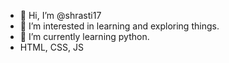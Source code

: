- 👋 Hi, I’m @shrasti17
- 👀 I’m interested in learning and exploring things.
- 🌱 I’m currently learning python.
- HTML, CSS, JS


<!---
shrasti17/shrasti17 is a ✨ special ✨ repository because its `README.md` (this file) appears on your GitHub profile.
You can click the Preview link to take a look at your changes.
--->
